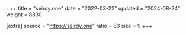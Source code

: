 +++
title = "seirdy.one"
date = "2022-03-22"
updated = "2024-08-24"
weight = 8830

[extra]
source = "https://seirdy.one"
ratio = 83
size = 9
+++
